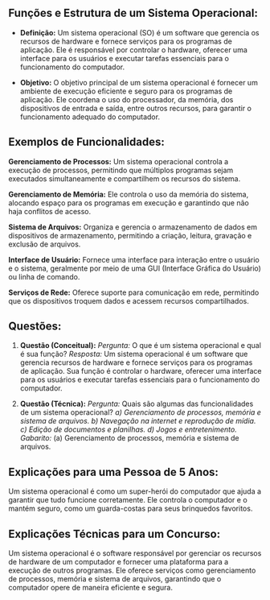 ## **Funções e Estrutura de um Sistema Operacional:**

- **Definição:** Um sistema operacional (SO) é um software que gerencia os recursos de hardware e fornece serviços para os programas de aplicação. Ele é responsável por controlar o hardware, oferecer uma interface para os usuários e executar tarefas essenciais para o funcionamento do computador.
    
- **Objetivo:** O objetivo principal de um sistema operacional é fornecer um ambiente de execução eficiente e seguro para os programas de aplicação. Ele coordena o uso do processador, da memória, dos dispositivos de entrada e saída, entre outros recursos, para garantir o funcionamento adequado do computador.
    

## **Exemplos de Funcionalidades:**

**Gerenciamento de Processos:** Um sistema operacional controla a execução de processos, permitindo que múltiplos programas sejam executados simultaneamente e compartilhem os recursos do sistema.

**Gerenciamento de Memória:** Ele controla o uso da memória do sistema, alocando espaço para os programas em execução e garantindo que não haja conflitos de acesso.

**Sistema de Arquivos:** Organiza e gerencia o armazenamento de dados em dispositivos de armazenamento, permitindo a criação, leitura, gravação e exclusão de arquivos.

**Interface de Usuário:** Fornece uma interface para interação entre o usuário e o sistema, geralmente por meio de uma GUI (Interface Gráfica do Usuário) ou linha de comando.

**Serviços de Rede:** Oferece suporte para comunicação em rede, permitindo que os dispositivos troquem dados e acessem recursos compartilhados.

## **Questões:**

1. **Questão (Conceitual):** _Pergunta:_ O que é um sistema operacional e qual é sua função? _Resposta:_ Um sistema operacional é um software que gerencia recursos de hardware e fornece serviços para os programas de aplicação. Sua função é controlar o hardware, oferecer uma interface para os usuários e executar tarefas essenciais para o funcionamento do computador.
    
2. **Questão (Técnica):** _Pergunta:_ Quais são algumas das funcionalidades de um sistema operacional? _a) Gerenciamento de processos, memória e sistema de arquivos._ _b) Navegação na internet e reprodução de mídia._ _c) Edição de documentos e planilhas._ _d) Jogos e entretenimento._ _Gabarito:_ (a) Gerenciamento de processos, memória e sistema de arquivos.
    

## **Explicações para uma Pessoa de 5 Anos:**

Um sistema operacional é como um super-herói do computador que ajuda a garantir que tudo funcione corretamente. Ele controla o computador e o mantém seguro, como um guarda-costas para seus brinquedos favoritos.

## **Explicações Técnicas para um Concurso:**

Um sistema operacional é o software responsável por gerenciar os recursos de hardware de um computador e fornecer uma plataforma para a execução de outros programas. Ele oferece serviços como gerenciamento de processos, memória e sistema de arquivos, garantindo que o computador opere de maneira eficiente e segura.